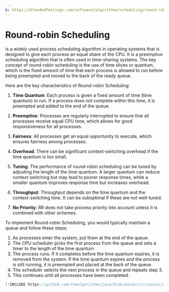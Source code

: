 ```yaml
---
b: https://blendedfeelings.com/software/algorithms/scheduling/round-robin-scheduling-algorithm.md
---
```


# Round-robin Scheduling
is a widely used process scheduling algorithm in operating systems that is designed to give each process an equal share of the CPU. It is a preemptive scheduling algorithm that is often used in time-sharing systems. The key concept of round-robin scheduling is the use of time slices or quantum, which is the fixed amount of time that each process is allowed to run before being preempted and moved to the back of the ready queue.

Here are the key characteristics of Round-robin Scheduling:

1. **Time Quantum**: Each process is given a fixed amount of time (time quantum) to run. If a process does not complete within this time, it is preempted and added to the end of the queue.

2. **Preemptive**: Processes are regularly interrupted to ensure that all processes receive equal CPU time, which allows for good responsiveness for all processes.

3. **Fairness**: All processes get an equal opportunity to execute, which ensures fairness among processes.

4. **Overhead**: There can be significant context-switching overhead if the time quantum is too small.

5. **Tuning**: The performance of round-robin scheduling can be tuned by adjusting the length of the time quantum. A larger quantum can reduce context switching but may lead to poorer response times, while a smaller quantum improves response time but increases overhead.

6. **Throughput**: Throughput depends on the time quantum and the context-switching time. It can be suboptimal if these are not well-tuned.

7. **No Priority**: RR does not take process priority into account unless it is combined with other schemes.

To implement Round-robin Scheduling, you would typically maintain a queue and follow these steps:

1. As processes enter the system, put them at the end of the queue.
2. The CPU scheduler picks the first process from the queue and sets a timer to the length of the time quantum.
3. The process runs. If it completes before the time quantum expires, it is removed from the system. If the time quantum expires and the process is still running, it is preempted and placed at the back of the queue.
4. The scheduler selects the next process in the queue and repeats step 3.
5. This continues until all processes have been completed.

```java
[!INCLUDE https://github.com/thealgorithms/java/blob/master/src/main/java/com/thealgorithms/scheduling/RRScheduling.java]
```